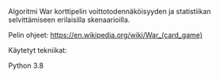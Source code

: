 Algoritmi War korttipelin voittotodennäköisyyden ja statistiikan selvittämiseen erilaisilla skenaarioilla.

Pelin ohjeet: https://en.wikipedia.org/wiki/War_(card_game)

Käytetyt tekniikat:

Python 3.8